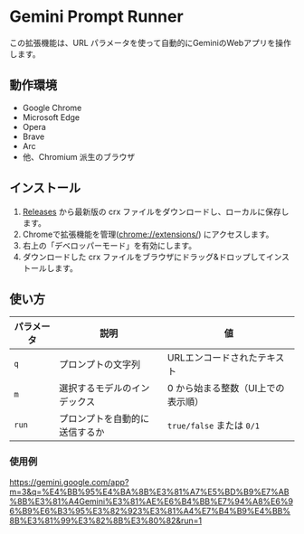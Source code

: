 # Gemini Prompt Runner

この拡張機能は、URL パラメータを使って自動的にGeminiのWebアプリを操作します。

## 動作環境

* Google Chrome
* Microsoft Edge
* Opera
* Brave
* Arc
* 他、Chromium 派生のブラウザ

## インストール

1. [Releases](https://github.com/mypicto/gemini-prompt-runner/releases/latest) から最新版の crx ファイルをダウンロードし、ローカルに保存します。
2. Chromeで拡張機能を管理([chrome://extensions/](chrome://extensions/)) にアクセスします。
3. 右上の「デベロッパーモード」を有効にします。
4. ダウンロードした crx ファイルをブラウザにドラッグ&ドロップしてインストールします。

## 使い方

| パラメータ | 説明 | 値 |
| --- | --- | --- |
| `q` | プロンプトの文字列 | URLエンコードされたテキスト |
| `m` | 選択するモデルのインデックス | 0 から始まる整数（UI上での表示順） |
| `run` | プロンプトを自動的に送信するか | `true/false` または `0/1` |

### 使用例

https://gemini.google.com/app?m=3&q=%E4%BB%95%E4%BA%8B%E3%81%A7%E5%BD%B9%E7%AB%8B%E3%81%A4Gemini%E3%81%AE%E6%B4%BB%E7%94%A8%E6%96%B9%E6%B3%95%E3%82%923%E3%81%A4%E7%B4%B9%E4%BB%8B%E3%81%99%E3%82%8B%E3%80%82&run=1

